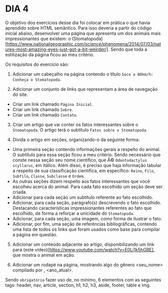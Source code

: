 # DIA 4

O objetivo dos exercí­cios desse dia foi colocar em prática o que havia aprendido sobre HTML semântico. Para isso deveria a partir do código inicial abaixo, desenvolver uma página que apresenta um dos animais mais impressionantes que existem: o (Stomatopoda)[https://www.nationalgeographic.com/science/phenomena/2014/07/03/natures-most-amazing-eyes-just-got-a-bit-weirder/]. Sendo que toda a estilização da página ficou ao meu critério.

Os requisitos do exercí­cio são:

1. Adicionar um cabeçalho na página contendo o tí­tulo `Soco a 80km/h: Conheça o Stomatopoda`.

2. Adicionar um conjunto de links que representam a área de navegação do site.
  * Criar um link chamado `Página Inicial`.
  * Criar um link chamado `Sobre`.
  * Criar um link chamado `Contato`.

3. Criar um artigo que vai conter os fatos interessantes sobre o `Stomatopoda`. O artigo terá o subtí­tulo `Fatos sobre o Stomatopoda`.

4. Divida o artigo em seções, organizando-o da seguinte forma:
  * Uma primeira seção contendo informações gerais a respeito do animal. O subtítulo para essa seção ficou a meu critério. Sendo necessário que conste nessa seção seu nome científico, que Ã© `Odontodactylus scyllarus`, em itálico. Além disso, é preciso que haja informação tabular a respeito de sua classificação cientí­fica, em especí­fico: `Reino`, `Filo`, `Subfilo`, `Classe`, `Subclasse` e `Ordem`.
  * As outras seções dizem respeito aos fatos interessantes que você escolheu acerca do animal. Para cada fato escolhido um seção deve ser criada.
  * Adicionar para cada seção um subtítulo referente ao fato escolhido.
  * Adicionar, para cada seção, parágrafo(s) descrevendo o fato escolhido. Destacando características impressionantes referentes ao fato que escolhido, de forma a reforçar a unicidade do `Stomatopoda`.
  * Adicionar, para cada seção, uma imagem, como forma de ilustrar o fato.
  * Adicionar, por fim, uma seção de referências bibliográficas, contendo uma lista de todos os links que foram usados como base para compilar a página em questão.

5. Adicionar um conteúdo adjacente ao artigo, disponibilizando um link para (este vídeo)[https://www.youtube.com/watch?v=E0Li1k5hGBE], que mostra o animal em ação.

6. Adicionar um rodapé na página, mostrando algo do gênero <seu_nome> compilado por , <ano_atual>.

Sendo `obrigatório` fazer uso de, no mínimo, 6 elementos com as seguintes tags: header, nav, article, section, h1, h2, h3, aside, footer, table e img.
